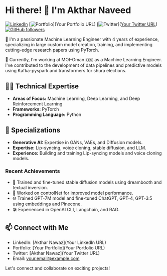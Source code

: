 <!--
**Aktharnvdv/Aktharnvdv** is a ✨ _special_ ✨ repository because its `README.md` (this file) appears on your GitHub profile.
-->

# Hi there! 👋 I'm Akthar Naveed

[![LinkedIn](https://img.shields.io/badge/[LinkedIn-AktharNaveed-blue])](https://www.linkedin.com/in/akthar-naveed-921039201/)
[![Portfolio](https://img.shields.io/badge/Portfolio-YourPortfolio-green)](Your Portfolio URL)
[![Twitter](https://img.shields.io/badge/Twitter-AktharNaveed-blue)]([Your Twitter URL](https://twitter.com/AktharN80967))
[![GitHub followers](https://img.shields.io/github/followers/Aktharnvdv?label=Follow&style=social)](https://github.com/Aktharnvdv)

🚀 I'm a passionate Machine Learning Engineer with 4 years of experience, specializing in large custom model creation, training, and implementing cutting-edge research papers using PyTorch.

🔭 Currently, I'm working at MOI-Oman 🇴🇲 as a Machine Learning Engineer. I've contributed to the development of data pipelines and predictive models using Kafka-pyspark and transformers for shura elections.

## 👨‍💻 Technical Expertise

- **Areas of Focus:** Machine Learning, Deep Learning, and Deep Reinforcement Learning
- **Frameworks:** PyTorch
- **Programming Language:** Python

## 🧠 Specializations

- **Generative AI:** Expertise in GANs, VAEs, and Diffusion models.
- **Expertise:** Lip-syncing, voice cloning, stable diffusion, and LLM.
- **Experience:** Building and training Lip-syncing models and voice cloning models.

### Recent Achievements

- 🚀 Trained and fine-tuned stable diffusion models using dreambooth and textual inversion.
- 🤖 Worked on controlNet for improved model performance.
- 🌐 Trained GPT-7M model and fine-tuned ChatGPT, GPT-4, GPT-3.5 using embeddings and Pinecone.
- 🛠 Experienced in OpenAI CLI, Langchain, and RAG.

## 📫 Connect with Me

- LinkedIn: [Akthar Nawaz](Your LinkedIn URL)
- Portfolio: [Your Portfolio](Your Portfolio URL)
- Twitter: [Akthar Nawaz](Your Twitter URL)
- Email: your.email@example.com

Let's connect and collaborate on exciting projects!

